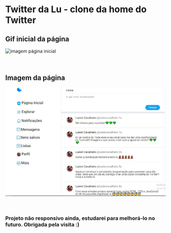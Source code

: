 # Twitter da Lu - clone da home do Twitter


## Gif inicial da página 
![imagem página inicial](./.github/twitter_da_lu.gif)
<br>
<br>
<br>


## Imagem da página
![imagem inicial](./.github/twitter_luelen_home.jpg)
<br>
<br>
<br>

### Projeto não responsivo ainda, estudarei para melhorá-lo no futuro. Obrigada pela visita :)
